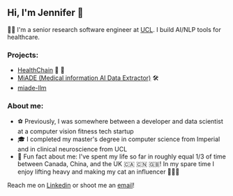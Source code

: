## Hi, I'm Jennifer 👋

👩‍💻 I'm a senior research software engineer at [UCL](https://www.ucl.ac.uk/health-informatics/ucl-institute-health-informatics). I build AI/NLP tools for healthcare.

### Projects: 
- [HealthChain](https://github.com/dotimplement/HealthChain) 💫 🏥
- [MiADE (Medical information AI Data Extractor)](https://www.ucl.ac.uk/health-informatics/research/medical-information-ai-data-extractor-miade) 🛠️
- [miade-llm](https://github.com/uclh-criu/miade-llm)

### About me:
- ⚽ Previously, I was somewhere between a developer and data scientist at a computer vision fitness tech startup
- 🎓 I completed my master's degree in computer science from Imperial and in clinical neuroscience from UCL
- 🌈 Fun fact about me: I've spent my life so far in roughly equal 1/3 of time between Canada, China, and the UK 🇨🇦 🇨🇳 🇬🇧! In my spare time I enjoy lifting heavy and making my cat an influencer 🏋️‍♀️🐾

Reach me on [Linkedin](https://www.linkedin.com/in/jenniferjiangkells) or shoot me an [email](mailto:jenniferjiangkells@gmail.com)!
